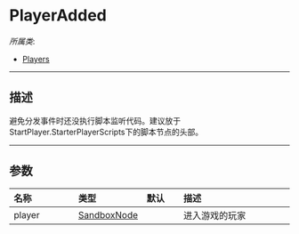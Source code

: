 # PlayerAdded

*所属类*:
* [Players](/Api/Classes/GamePlay/Players.md)
------------------------------------------------------------------------------------------
## 描述

避免分发事件时还没执行脚本监听代码。建议放于StartPlayer.StarterPlayerScripts下的脚本节点的头部。

------------------------------------------------------------------------------------------
## 参数

|<div style="width:100px">名称</div>|<div style="width:100px">类型</div>|<div style="width:50px">默认</div>|<div style="width:350px">描述</div>|
|:---|:---|:---|:---|
|player|[SandboxNode](/Api/Classes/Base/SandboxNode.md)||进入游戏的玩家|
